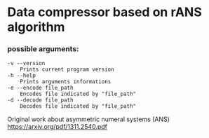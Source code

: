 # Data compressor based on rANS algorithm

### possible arguments:
```
-v --version
    Prints current program version
-h --help
    Prints arguments informations
-e --encode file_path
    Encodes file indicated by "file_path"
-d --decode file_path
    Decodes file indicated by "file_path"
```

Original work about asymmetric numeral systems (ANS) https://arxiv.org/pdf/1311.2540.pdf